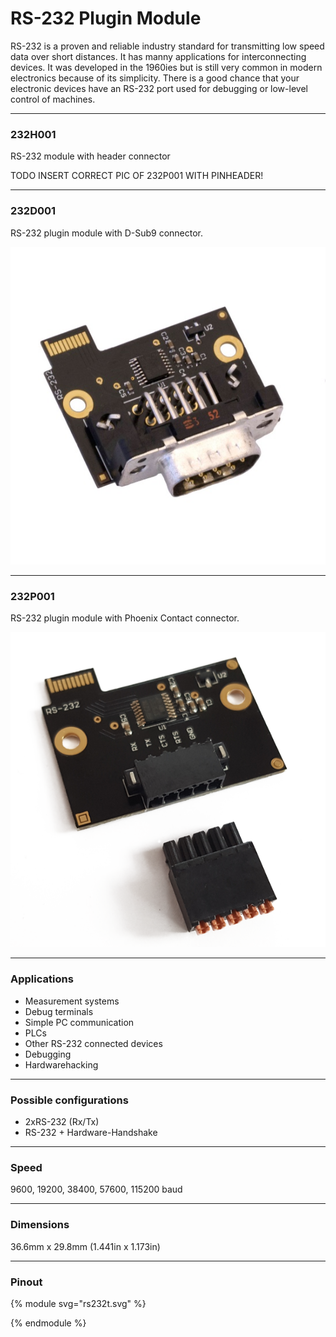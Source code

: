# RS-232 Plugin Module

RS-232 is a proven and reliable industry standard for transmitting low speed data over short distances. It has manny applications for interconnecting devices. It was developed in the 1960ies but is still very common in modern electronics because of its simplicity. There is a good chance that your electronic devices have an RS-232 port used for debugging or low-level control of machines.


---


### 232H001

RS-232 module with header connector


TODO INSERT CORRECT PIC OF 232P001 WITH PINHEADER!

---


### 232D001

RS-232 plugin module with D-Sub9 connector.


![alt text](/images/RS-232/232D001.png "RS-232 plugin module with D-Sub9 connector")

---


### 232P001

RS-232 plugin module with Phoenix Contact connector.

![alt text](/images/RS-232/232P001.png "RS-232 plugin module with phoenix contact connector")

---


### Applications

- Measurement systems
- Debug terminals
- Simple PC communication
- PLCs
- Other RS-232 connected devices
- Debugging
- Hardwarehacking

---


### Possible configurations 

- 2xRS-232 (Rx/Tx)
- RS-232 + Hardware-Handshake

---


### Speed 

9600, 19200, 38400, 57600, 115200 baud

---


### Dimensions

36.6mm x 29.8mm (1.441in x 1.173in)


---


### Pinout





{% module svg="rs232t.svg" %}
<script>

var pin_default_desc = 'Output pin. Maximum current: 350mA. When all outputs are on simultanously, a current limit of 100mA should be respected.'

var pins = {
    "1": {title: 'RX', direction: { default: 'out' }, description: {
         default:  "Default RX port for Serial communication, Data is RECEIVED on this pin",
         twoport: 'RX1  - RX Port 1' 
         
         }},
    "2": {title: 'TX', direction: { default: 'out' }, description: {
         default:  "Default TX port for Serial communication, Data is SENT on this pin",
         twoport: 'TX1  - TX Port 1 ' 
         }},    
    "3": {title: 'Variable', direction: { default: 'out' }, description: {
        default:  "CTS - Clear to send",
        twoport: 'TX2 - TX Port 2' 
        }},
    "4": {title: 'Variable', direction: '', description: {
        default: 'RTS - Request To send',
        twoport: 'RX2 - RX Port 2' 
    }},
    "5": {title: 'GND', description: {
        default: 'Ground'
    }}

    



};

var selectedconfiggroup = null

var configurations = {
                external: {
                    title: 'Configurations',
                    default: { title: 'Standard', shortdesc: 'One RS-232 Port CTS/RTS support', settings: [] },
                    twoport: { title: '2 Ports',  shortdesc: 'Two RS-232 Ports', settings: []},
                }
            }
</script>
{% endmodule %}